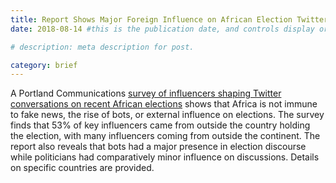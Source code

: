 ```yaml
---
title: Report Shows Major Foreign Influence on African Election Twitter Conversations
date: 2018-08-14 #this is the publication date, and controls display order.

# description: meta description for post.

category: brief
---
```


A Portland Communications [survey of influencers shaping Twitter conversations on recent African elections][link] shows that Africa is not immune to fake news, the rise of bots, or external influence on elections. The survey finds that 53% of key influencers came from outside the country holding the election, with many influencers coming from outside the continent. The report also reveals that bots had a major presence in election discourse while politicians had comparatively minor influence on discussions. Details on specific countries are provided.

[link]: https://portland-communications.com/pdf/How-Africa-Tweets-2018.pdf